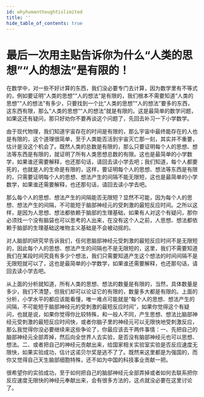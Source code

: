 ```yaml
---
id: whyhumanthoughtislimited
title: ''
hide_table_of_contents: true
---
```


# 最后一次用主贴告诉你为什么“人类的思想”“人的想法”是有限的！ 

在数学中，对一些不好计算的东西，我们没必要专门去计算，因为数学里有不等式的，例如要证明“人类的思想”“人的想法”是有限的，我们根本不需要知道“人类的思想”“人的想法”有多少，只要找到一个比“人类的思想”“人的想法”要多的东西，这东西有限，那么“人类的思想”“人的想法”就是有限的。这是最简单的数学问题，如果这还有疑问，那只好劝你不要再谈这个问题了，先回去补习一下小学数学。 

由于现代物理，我们知道宇宙存在的时间是有限的，那么宇宙中最终能存在的人也是有限的，这个道理很简单，至于人类能否活到宇宙灭亡那一刻，其实并不重要，估计是没这个机会了。既然人类的总数是有限的，那么只要证明每个人的思想、想法等东西是有限的，就证明了所有人类思想总数的有限。这也是最简单的小学数学，如果谁还需要解释，也还那句话，请回去读小学去吧；我们知道，每个人都要死的，也就是人的生命是有限的，这样，要证明每个人的思想、想法等东西是有限的，只需要证明每个人的思想、想法产生的间隔不能无限短，这也是最简单的小学数学，如果谁还需要解释，也还那句话，请回去读小学去吧。 

那么每个人的思想、想法产生的间隔能否无限短？显然不可能，因为每个人的思想、想法产生的间隔，不可能短于脑部神经元的受刺激的最短反应时间。之所以这样，是因为人思想、想法都依赖于脑部的生理基础，如果有人对这个有疑问，那你必须找一个没有脑袋也可以思考的人出来，在没有这个人之前，人思想、想法都依赖于脑部的生理基础这唯物主义基础是不会被动摇的。 

对人脑部的研究早告诉我们，任何恩脑部神经元受刺激的最短反应时间不是无限短的，因此每个人的思想、想法产生的间隔也不是无限短的，这里，我们不需要知道我们在某段时间究竟有多少个想法，我们只需要知道产生这个想法的时间间隔不是无限短就可以了，这也是最简单的小学数学，如果谁还需要解释，也还那句话，请回去读小学去吧。 

从上面的分析就知道，所有人类的思想、想法的数量是有限的，当然，具体数量是多少，我们不清楚，但我们却可以论证它的有限的，数量多大都是有限的。上面的分析，小学水平的都应该能看懂，唯一难点可能就是“每个人的思想、想法产生的间隔，不可能短于脑部神经元的受刺激的最短反应时间”，如果你觉得这个有疑问，也就是说，如果你觉得你比较特殊，和一般人不同，产生思想、想法比脑部神经元受刺激的最短反应时间快，或者你脑子里的神经元可以无限快地受刺激反应，那么我觉得你没必要继续来这些争论了，你最应该去干两件事情：一、先把自己的脑部神经元全部弄掉，然后向全世界人去实验，是否没有脑部神经元也可以思想、想法。二、或者把自己的神经元贡献出来，给国家相关实验室实验是否反应速度无限快，如果实验成功，估计这诺贝尔奖是逃不了了。既然来这里都是为强国的，而你又觉得自己天生脑部细胞特殊，还不如为中国的科技事业贡献一把。 

很希望你的实验成功，至于如何把自己的脑部神经元全部弄掉或者如何去联系把你反应速度无限快的神经元奉献出来，会有很多方法的，这点就没必要在这里讨论了。